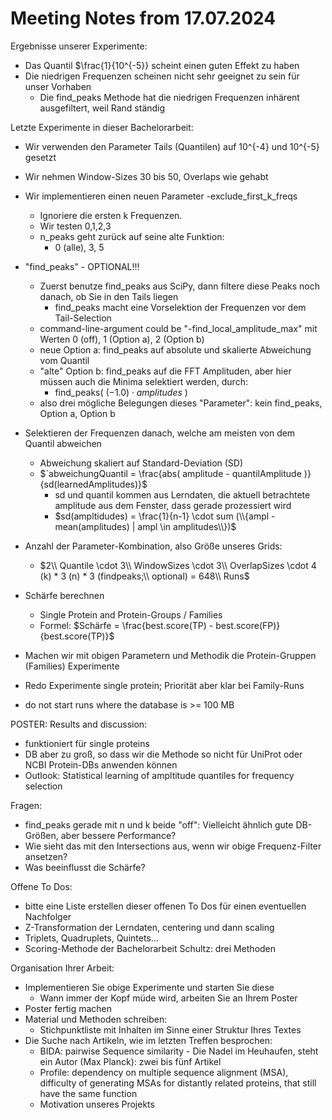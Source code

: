 # Meeting Notes from 17.07.2024

Ergebnisse unserer Experimente:
- Das Quantil $\frac{1}{10^{-5}} scheint einen guten Effekt zu haben
- Die niedrigen Frequenzen scheinen nicht sehr geeignet zu sein für unser Vorhaben
  - Die find_peaks Methode hat die niedrigen Frequenzen inhärent ausgefiltert, weil Rand ständig

Letzte Experimente in dieser Bachelorarbeit:
- Wir verwenden den Parameter Tails (Quantilen) auf 10^{-4} und 10^{-5} gesetzt
- Wir nehmen Window-Sizes 30 bis 50, Overlaps wie gehabt
- Wir implementieren einen neuen Parameter -exclude_first_k_freqs
  - Ignoriere die ersten k Frequenzen.
  - Wir testen 0,1,2,3
  - n_peaks geht zurück auf seine alte Funktion:
    - 0 (alle), 3, 5
- "find_peaks" - OPTIONAL!!!
  - Zuerst benutze find_peaks aus SciPy, dann filtere diese Peaks noch danach, ob Sie in den Tails liegen
    - find_peaks macht eine Vorselektion der Frequenzen vor dem Tail-Selection
  - command-line-argument could be "-find_local_amplitude_max" mit Werten 0 (off), 1 (Option a), 2 (Option b)
  - neue Option a: find_peaks auf absolute und skalierte Abweichung vom Quantil
  - "alte" Option b: find_peaks auf die FFT Amplituden, aber hier müssen auch die Minima selektiert werden, durch:
    - find_peaks(  $(-1.0) \cdot amplitudes$  )
  - also drei mögliche Belegungen dieses "Parameter": kein find_peaks, Option a, Option b
- Selektieren der Frequenzen danach, welche am meisten von dem Quantil abweichen
   - Abweichung skaliert auf Standard-Deviation (SD)
   - $`abweichungQuantil = \frac{abs( amplitude - quantilAmplitude )}{sd(learnedAmplitudes)}$
       - sd und quantil kommen aus Lerndaten, die aktuell betrachtete amplitude aus dem Fenster, dass gerade prozessiert wird
       - $sd(ampltidudes) = \frac{1}{n-1} \cdot sum (\\{ampl - mean(amplitudes) | ampl \in amplitudes\\})$
- Anzahl der Parameter-Kombination, also Größe unseres Grids:
  - $2\\ Quantile \cdot 3\\ WindowSizes \cdot 3\\ OverlapSizes \cdot 4 (k) * 3 (n) * 3 (findpeaks;\\ optional) = 648\\ Runs$
- Schärfe berechnen
  - Single Protein and Protein-Groups / Families
  - Formel: $Schärfe = \frac{best.score(TP) - best.score(FP)}{best.score(TP)}$

- Machen wir mit obigen Parametern und Methodik die Protein-Gruppen (Families) Experimente
- Redo Experimente single protein; Priorität aber klar bei Family-Runs
- do not start runs where the database is >= 100 MB

POSTER:
Results and discussion:
- funktioniert für single proteins
- DB aber zu groß, so dass wir die Methode so nicht für UniProt oder NCBI Protein-DBs anwenden können
- Outlook: Statistical learning of ampltitude quantiles for frequency selection

Fragen:
- find_peaks gerade mit n und k beide "off": Vielleicht ähnlich gute DB-Größen, aber bessere Performance?
- Wie sieht das mit den Intersections aus, wenn wir obige Frequenz-Filter ansetzen?
- Was beeinflusst die Schärfe?

Offene To Dos:
- bitte eine Liste erstellen dieser offenen To Dos für einen eventuellen Nachfolger
- Z-Transformation der Lerndaten, centering und dann scaling
- Triplets, Quadruplets, Quintets...
- Scoring-Methode der Bachelorarbeit Schultz: drei Methoden

Organisation Ihrer Arbeit:

- Implementieren Sie obige Experimente und starten Sie diese
  - Wann immer der Kopf müde wird, arbeiten Sie an Ihrem Poster
- Poster fertig machen
- Material und Methoden schreiben:
  - Stichpunktliste mit Inhalten im Sinne einer Struktur Ihres Textes
- Die Suche nach Artikeln, wie im letzten Treffen besprochen:
  - BIDA: pairwise Sequence similarity - Die Nadel im Heuhaufen, steht ein Autor (Max Planck): zwei bis fünf Artikel
  - Profile: dependency on multiple sequence alignment (MSA), difficulty of generating MSAs for distantly related proteins, that still have the same function
  - Motivation unseres Projekts